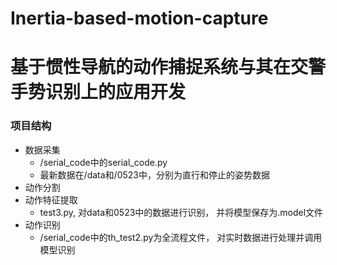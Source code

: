 # Inertia-based-motion-capture
# 基于惯性导航的动作捕捉系统与其在交警手势识别上的应用开发
### 项目结构
- 数据采集
  - /serial_code中的serial_code.py
  - 最新数据在/data和/0523中，分别为直行和停止的姿势数据
- 动作分割
- 动作特征提取
  - test3.py, 对data和0523中的数据进行识别， 并将模型保存为.model文件
- 动作识别
  - /serial_code中的th_test2.py为全流程文件， 对实时数据进行处理并调用模型识别
